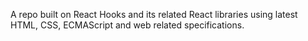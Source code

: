 A repo built on React Hooks and its related React libraries using latest HTML, CSS, ECMAScript and web related specifications.
